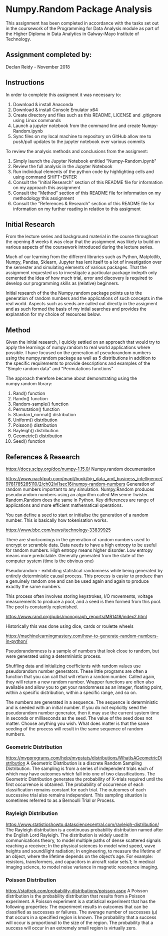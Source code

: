 # Numpy.Random Package Analysis
This assignment has been completed in accordance with the tasks set out in the coursework of the Programming for Data Analysis module as part of the Higher Diploma in Data Analytics in Galway-Mayo Institute of Technology.

## Assignment completed by:
Declan Reidy - November 2018

## Instructions

In order to complete this assigment it was necessary to:
1. Download & install Anaconda
2. Download & install Console Emulator x64
3. Create directory and files such as this README, LICENSE and .gitignore using Linux commands
4. Launch a jupyter notebook from the command line and create Numpy-Random.ipynb
5. Sync files on my local machine to repository on GitHub allow me to push/pull updates to the jupyter notebook over various commits

To review the analysis methods and conclusions from the assigment:
1. Simply launch the Jupyter Notebook entitled "Numpy-Random.ipynb"
2. Review the full analysis in the Jupyter Notebook
3. Run individual elements of the python code by highlighting cells and using command SHIFT+ENTER
4. Consult the "Initial Research" section of this README file for information on my approach this assignment
5. Consult the "Method" section of this README file for information on my methodology this assignment
6. Consult the "References & Research" section of this README file for information on my further reading in relation to this assigment

## Initial Research
From the lecture series and background material in the course throughout the opening 8 weeks it was clear that the assignment was likely to build on various aspects of the coursework introduced during the lecture series.

Much of our learning from the different libraries such as Python, Matplotlib, Numpy, Pandas, Sklearn, Jupyter has lent itself to a lot of investigation over the semester and simulating elements of various packages. That the assignment requested us to investigate a particular package indepth only cemented the idea of how much trial, error and discovery is required to develop our programming skills as (relative) beginners.

Initial research of the the Numpy.random package points us to the generation of random numbers and the applications of such concepts in the real world. Aspects such as seeds are called out directly in the assigment and as such formed the basis of my intial searches and provides the explanation for my choice of resources below.

## Method
Given the initial research, I quickly settled on an approach that would try to apply the learnings of numpy.random to real world applications where possible. I have focused on the generation of pseudorandom numbers using the numpy.random package as well as 5 distributions in addition to the specific requirements to provide descriptions and examples of the "Simple random data" and "Permutations functions"

The approach therefore became about demonstrating using the numpy.random library:
1. Rand() function
2. Randn() function
3. Random-sample() function
4. Permutation() function
5. Standard_normal() distribution
6. Uniform() distribution
7. Poisson() distribution
8. Rayleigh() distribution
9. Geometric() distribution
10. Seed() function


## References & Research
https://docs.scipy.org/doc/numpy-1.15.0/
Numpy.random documentation

https://www.packtpub.com/mapt/book/big_data_and_business_intelligence/9781785285110/2/ch02lvl1sec16/numpy-random-numbers
Generation of random numbers important to any simulation. Numpy.Random produces pseudorandom numbers using an algorithm called Mersenne Twister. Random.Random does the same in Python. Key differences are range of applications and more efficient mathematical operations.

You can define a seed to start or initialise the generation of a  random number. This is basically how tokenisation works.

https://www.bbc.com/news/technology-33839925

There are shortcomings in the generation of random numbers used to encrypt or scramble data.
Data needs to have a high entropy to be useful for random numbers. High entropy means higher disorder. Low entropy means more predictable. Generally generated from the state of the computer system (time is the obvious one)

Pseudorandom - exhibiting statistical randomness while being generated by entirely deterministic causal process.  This process is easier to produce than a genuinely random one and can be used again and again to produce exactly the same numbers.

This process often involves storing keystrokes, I/O movements, voltage measurements to produce a pool, and a seed is then formed from this pool. The pool is constantly replenished.

https://www.rand.org/pubs/monograph_reports/MR1418/index2.html

Historically this was done using dice, cards or roulette wheels

https://machinelearningmastery.com/how-to-generate-random-numbers-in-python/

Pseudorandomness is a sample of numbers that look close to random, but were generated using a deterministic process.

Shuffling data and initializing coefficients with random values use pseudorandom number generators. These little programs are often a function that you can call that will return a random number. Called again, they will return a new random number. Wrapper functions are often also available and allow you to get your randomness as an integer, floating point, within a specific distribution, within a specific range, and so on.

The numbers are generated in a sequence. The sequence is deterministic and is seeded with an initial number. If you do not explicitly seed the pseudorandom number generator, then it may use the current system time in seconds or milliseconds as the seed. The value of the seed does not matter. Choose anything you wish. What does matter is that the same seeding of the process will result in the same sequence of random numbers.

### Geometric Distribution
https://mvpprograms.com/help/mvpstats/distributions/WhatIsAGeometricDistribution
A Geometric Distribution is a discrete Random Sampling Distribution. The sampling is from a series of independent trials each of which may have outcomes which fall into one of two classifications. The Geometric Distribution generates the probability of X-trials required until the first occurrence is obtained. The probability of occurrence of each classification remains constant for each trial. The outcomes of each successive trial also remains independent. This sampling situation is sometimes referred to as a Bernoulli Trial or Process.

### Rayleigh Distribution
https://www.statisticshowto.datasciencecentral.com/rayleigh-distribution/
The Rayleigh distribution is a continuous probability distribution named after the English Lord Rayleigh. The distribution is widely used:In communications theory, to model multiple paths of dense scattered signals reaching a receiver; In the physical sciences to model wind speed, wave heights and sound/light radiation; In engineering, to measure the lifetime of an object, where the lifetime depends on the object’s age. For example: resistors, transformers, and capacitors in aircraft radar sets.1; In medical imaging science, to model noise variance in magnetic resonance imaging.

### Poisson Distribution 
https://stattrek.com/probability-distributions/poisson.aspx
A Poisson distribution is the probability distribution that results from a Poisson experiment.
A Poisson experiment is a statistical experiment that has the following properties:
The experiment results in outcomes that can be classified as successes or failures.
The average number of successes (μ) that occurs in a specified region is known.
The probability that a success will occur is proportional to the size of the region.
The probability that a success will occur in an extremely small region is virtually zero.
